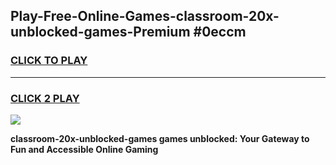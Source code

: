 
## Play-Free-Online-Games-classroom-20x-unblocked-games-Premium #0eccm
<h3>
<a href="https://premium.freeplayer.one?title=classroom-20x-unblocked-games&ref=8M">CLICK TO PLAY</a></h3>
<hr>

<h3>
<a href="https://premium.freeplayer.one?title=classroom-20x-unblocked-games&ref=8M">CLICK 2 PLAY</a>
  
</h3>

<a href="https://premium.freeplayer.one?title=classroom-20x-unblocked-games&ref=8M"><img src="https://clearcache.store/games.png"></a>


**classroom-20x-unblocked-games games unblocked: Your Gateway to Fun and Accessible Online Gaming**
